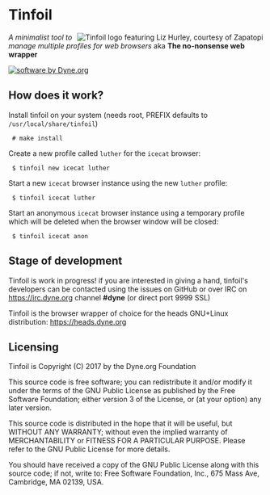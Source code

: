 # Tinfoil

<img src="http://zapatopi.net/afdb/lizhurley.jpg"
	alt="Tinfoil logo featuring Liz Hurley, courtesy of Zapatopi"
	title="Tinfoil logo featuring Liz Hurley, courtesy of Zapatopi"
		style="float: right">

*A minimalist tool to manage multiple profiles for web browsers* aka **The no-nonsense web wrapper**

[![software by Dyne.org](https://www.dyne.org/wp-content/uploads/2015/12/software_by_dyne.png)](http://www.dyne.org)

## How does it work?

Install tinfoil on your system (needs root, PREFIX defaults to `/usr/local/share/tinfoil`)
```
 # make install
```

Create a new profile called `luther` for the `icecat` browser:
```
 $ tinfoil new icecat luther
```

Start a new `icecat` browser instance using the new `luther` profile:
```
 $ tinfoil icecat luther
```

Start an anonymous `icecat` browser instance using a temporary profile which will be deleted when the browser window will be closed:
```
 $ tinfoil icecat anon
```

## Stage of development

Tinfoil is work in progress! if you are interested in giving a hand, tinfoil's developers can be contacted using the issues on GitHub or over IRC on https://irc.dyne.org channel **#dyne** (or direct port 9999 SSL)

Tinfoil is the browser wrapper of choice for the heads GNU+Linux distribution: https://heads.dyne.org

## Licensing

Tinfoil is Copyright (C) 2017 by the Dyne.org Foundation

This source code is free software; you can redistribute it and/or modify it under the terms of the GNU Public License as published by the Free Software Foundation; either version 3 of the License, or (at your option) any later version.

This source code is distributed in the hope that it will be useful, but WITHOUT ANY WARRANTY; without even the implied warranty of MERCHANTABILITY or FITNESS FOR A PARTICULAR PURPOSE.  Please refer to the GNU Public License for more details.

You should have received a copy of the GNU Public License along with this source code; if not, write to: Free Software Foundation, Inc., 675 Mass Ave, Cambridge, MA 02139, USA.

